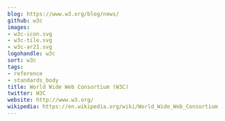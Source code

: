 ```yaml
---
blog: https://www.w3.org/blog/news/
github: w3c
images:
- w3c-icon.svg
- w3c-tile.svg
- w3c-ar21.svg
logohandle: w3c
sort: w3c
tags:
- reference
- standards_body
title: World Wide Web Consortium (W3C)
twitter: W3C
website: http://www.w3.org/
wikipedia: https://en.wikipedia.org/wiki/World_Wide_Web_Consortium
---
```

